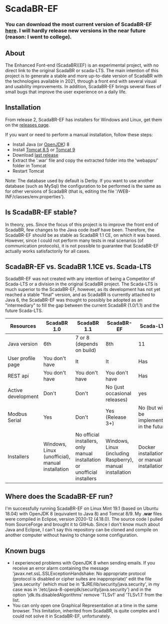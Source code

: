 # ScadaBR-EF

### You can download the most current version of ScadaBR-EF [here](https://github.com/celsou/ScadaBR-EF/releases/latest). I will hardly release new versions in the near future (reason: I went to college).

## About
The Enhanced Font-end (ScadaBR)[EF) is an experimental project, with no direct link to the original ScadaBR or scada-LTS. The main intention of this project is to generate a stable and more up-to-date version of ScadaBR with the technologies available in 2021, through a front end with several visual and usability improvements. In addition, ScadaBR-EF brings several fixes of small bugs that improve the user experience on a daily life.

## Installation
From release 2, ScadaBR-EF has installers for Windows and Linux, get them on the [releases page](https://github.com/celsou/ScadaBR-EF/releases/latest/).

If you want or need to perform a manual installation, follow these steps:
- Install Java (or [OpenJDK](https://adoptopenjdk.net/releases.html?variant=openjdk8&jvmVariant=hotspot)) 8
- Install [Tomcat 8.5](https://tomcat.apache.org/download-80.cgi) or [Tomcat 9](https://tomcat.apache.org/download-90.cgi)
- Download [last release](https://github.com/celsou/ScadaBR-EF/releases/latest/)
- Extract the '.war' file and copy the extracted folder into the 'webapps/' folder in Tomcat
- Restart Tomcat

Note: The database used by default is Derby. If you want to use another database (such as MySql) the configuration to be performed is the same as for other versions of ScadaBR (that is, editing the file '/WEB-INF/classes/env.properties').


## Is ScadaBR-EF stable?
In theory, yes. Since the focus of this project is to improve the front end of ScadaBR, few changes to the Java code itself have been. Therefore, the ScadaBR-EF should be as stable as ScadaBR 1.1 CE, on which it was based. However, since I could not perform many tests in real scenarios (of communication protocols), it is not possible to guarantee that ScadaBR-EF actually works satisfactorily for all cases.

## ScadaBR-EF vs. ScadaBR 1.1CE vs. Scada-LTS
ScadaBR-EF was not created with any intention of being a Competitor of Scada-LTS or a division in the original ScadaBR project. The Scada-LTS is much superior to the ScadaBR-EF, however, as its development has not yet reached a stable "final" version, and as ScadaBR is currently attached to Java 6, the ScadaBR-EF was thought to possibly be adopted as an "intermediary" to fill the gap between the current ScadaBR (1.0/1.1) and the future Scada-LTS.



Resources  | ScadaBR 1.0 | ScadaBR 1.1 | ScadaBR-EF | Scada-LTS
---------- | ----------- | ----------- | ---------- | ---------
Java version | 6th | 7 or 8 (depends on build) | 8th | 11
User profile page | You don't have | It | It | Has
REST api | You don't have | You don't have | You don't have | Has
Active development | Don't | Don't | No (just occasional releases) | yes
Modbus Serial | Yes | Don't | Yes (Release 3+) | No (but will be implemented in the future)
Installers | Windows, Linux (unofficial), manual installation | No official installers, only manual installation or unofficial installers | Windows, Linux (including Raspberry), manual installation | Docker installation or manual installation


## Where does the ScadaBR-EF run?
I'm successfully running ScadaBR-EF on Linux Mint 19.1 (based on Ubuntu 18.04) with OpenJDK 8 (equivalent to Java 8) and Tomcat 8/9.
My **.war** files were compiled in Eclipse, version 2020-12 (4.18.0).
The source code I pulled from SourceForge and brought it to GitHub. Since I don't know much about Java and Eclipse, I can't say this repository can be cloned and compile on another computer without having to change some configuration.

## Known bugs
- I experienced problems with OpenJDK 8 when sending emails. If you receive an error alarm containing the message 'javax.net.ssL.SSLExceptionHandshake: No appropriate protocol (protocol is disabled or cipher suites are inappropriate)' edit the file 'java.security' (which must be in '$JRE/lib/security/java.security', in my case was in '/etc/java-8-openjdk/security/java.security') and in the option 'jdk.tls.disabledAlgorithms' remove 'TLSv1' and 'TLSv1.1' from the list.
- You can only open one Graphical Representation at a time in the same browser. This limitation, inherited from ScadaBR, is quite complex and I could not solve it in ScadaBR-EF, unfortunately.
